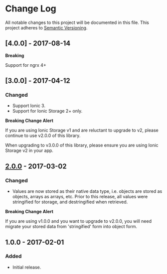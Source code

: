 # Change Log
All notable changes to this project will be documented in this file.
This project adheres to [Semantic Versioning](http://semver.org/).

## [4.0.0] - 2017-08-14
**Breaking**

Support for ngrx 4+

## [3.0.0] - 2017-04-12
### Changed
- Support Ionic 3.
- Support for Ionic Storage 2+ only.

**Breaking Change Alert**

If you are using Ionic Storage v1 and are reluctant to upgrade to v2, please continue to use v2.0.0 of this library.

When upgrading to v3.0.0 of this library, please ensure you are using Ionic Storage v2 in your app.

## [2.0.0] - 2017-03-02
### Changed
- Values are now stored as their native data type, i.e. objects are stored as objects, arrays as arrays, etc. Prior to this release, all values were stringified for storage, and destringified when retrieved.

**Breaking Change Alert**

If you are using v1.0.0 and you want to upgrade to v2.0.0, you will need migrate your stored data from 'stringified' form into object form.

## 1.0.0 - 2017-02-01
### Added
- Initial release.

[2.0.0]: https://github.com/natural-apptitude/ngrx-store-ionic-storage/compare/v1.0.0...v2.0.0
